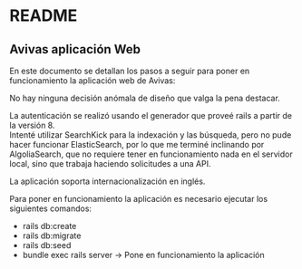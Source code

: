 # README

## Avivas aplicación Web

En este documento se detallan los pasos a seguir para poner en funcionamiento la aplicación web de Avivas:  

No hay ninguna decisión anómala de diseño que valga la pena destacar.  

La autenticación se realizó usando el generador que proveé rails a partir de la versión 8.  
Intenté utilizar SearchKick para la indexación y las búsqueda, pero no pude hacer funcionar ElasticSearch, por lo que me terminé inclinando por AlgoliaSearch, que no requiere tener en funcionamiento nada en el servidor local, sino que trabaja haciendo solicitudes a una API.

La aplicación soporta internacionalización en inglés.

Para poner en funcionamiento la aplicación es necesario ejecutar los siguientes comandos:
- rails db:create
- rails db:migrate
- rails db:seed
- bundle exec rails server -> Pone en funcionamiento la aplicación